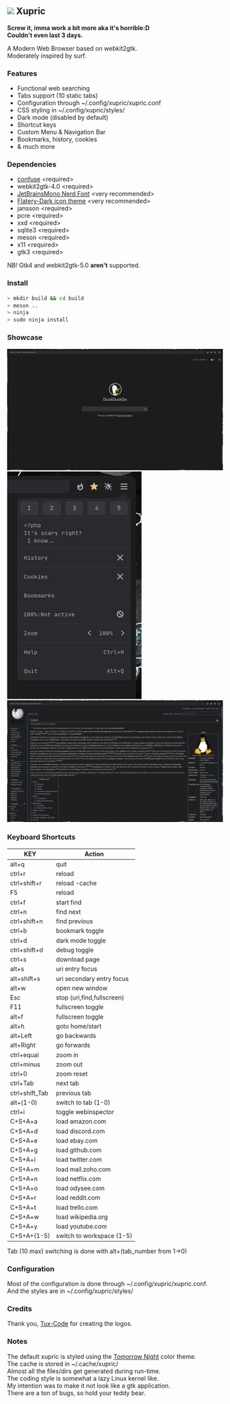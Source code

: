## <img src="res/xupric.png" width=20> Xupric
__Screw it, imma work a bit more aka it's horrible:D\
Couldn't even last 3 days.__

A Modern Web Browser based on webkit2gtk.\
Moderately inspired by surf.

### Features
* Functional web searching
* Tabs support (10 static tabs)
* Configuration through ~/.config/xupric/xupric.conf
* CSS styling in ~/.config/xupric/styles/
* Dark mode (disabled by default)
* Shortcut keys
* Custom Menu & Navigation Bar
* Bookmarks, history, cookies
* & much more

### Dependencies
* <a href="https://github.com/libconfuse/libconfuse">confuse</a> \<required\>
* webkit2gtk-4.0 \<required\>
* <a href="https://www.nerdfonts.com/font-downloads">JetBrainsMono Nerd Font</a> \<very recommended\>
* <a href="https://github.com/cbrnix/Flatery">Flatery-Dark icon theme</a> \<very recommended\>
* jansson \<required\>
* pcre \<required\>
* xxd \<required\>
* sqlite3 \<required\>
* meson \<required\>
* x11 \<required\>
* gtk3 \<required\>

NB! Gtk4 and webkit2gtk-5.0 __aren't__ supported.

### Install
```sh
> mkdir build && cd build
> meson ..
> ninja
> sudo ninja install
```

### Showcase
<img src="res/previews/xupric_start.png">
<img src="res/previews/xupric_menu.png">
<img src="res/previews/xupric_wiki.png">

### Keyboard Shortcuts
| KEY            | Action           |
| ------         | -----            |
| alt+q          | quit             |
| ctrl+r         | reload           |
| ctrl+shift+r   | reload -cache    |
| F5             | reload           |
| ctrl+f         | start find       |
| ctrl+n         | find next        |
| ctrl+shift+n   | find previous    |
| ctrl+b         | bookmark toggle  |
| ctrl+d         | dark mode toggle |
| ctrl+shift+d   | debug toggle     |
| ctrl+s         | download page    |
| alt+s          | uri entry focus  |
| alt+shift+s    | uri secondary entry focus|
| alt+w          | open new window  |
| Esc            | stop (uri,find,fullscreen)|
| F11            | fullscreen toggle|
| alt+f          | fullscreen toggle|
| alt+h          | goto home/start  |
| alt+Left       | go backwards     |
| alt+Right      | go forwards      |
| ctrl+equal     | zoom in          |
| ctrl+minus     | zoom out         |
| ctrl+0         | zoom reset       |
| ctrl+Tab       | next tab         |
| ctrl+shift_Tab | previous tab     |
| alt+(1-0)      | switch to tab (1-0)|
| ctrl+i         | toggle webinspector|
| C+S+A+a        | load amazon.com   |
| C+S+A+d        | load discord.com  |
| C+S+A+e        | load ebay.com     |
| C+S+A+g        | load github.com   |
| C+S+A+i        | load twitter.com  |
| C+S+A+m        | load mail.zoho.com|
| C+S+A+n        | load netflix.com  |
| C+S+A+o        | load odysee.com   |
| C+S+A+r        | load reddit.com   |
| C+S+A+t        | load trello.com   |
| C+S+A+w        | load wikipedia.org|
| C+S+A+y        | load youtube.com  |
| C+S+A+(1-5)    | switch to workspace (1-5)|

Tab (10 max) switching is done with alt+(tab_number from 1->0)

### Configuration
Most of the configuration is done through ~/.config/xupric/xupric.conf.\
And the styles are in ~/.config/xupric/styles/

### Credits
Thank you, <a href="https://github.com/Tux-Code">Tux-Code</a> for creating the logos.

### Notes
The default xupric is styled using the <a href="https://github.com/ChrisKempson/Tomorrow-Theme">Tomorrow Night</a> color theme.\
The cache is stored in ~/.cache/xupric/\
Almost all the files/dirs get generated during run-time.\
The coding style is somewhat a lazy Linux kernel like.\
My intention was to make it not look like a gtk application.\
There are a ton of bugs, so hold your teddy bear.
